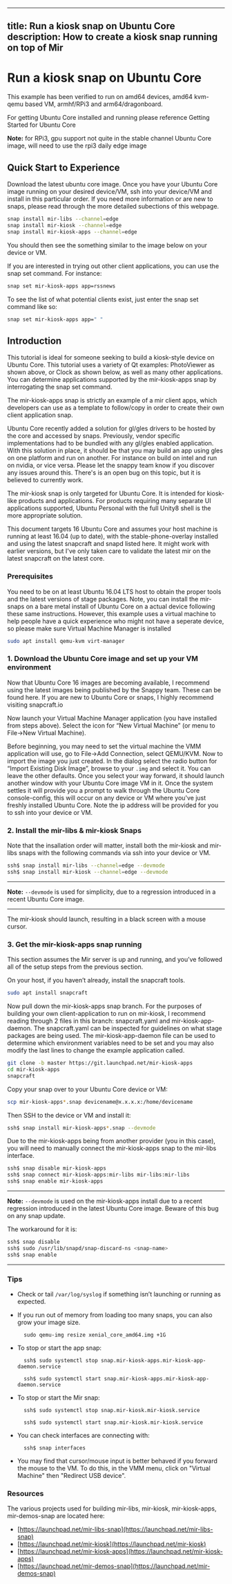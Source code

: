----
title: Run a kiosk snap on Ubuntu Core
description: How to create a kiosk snap running on top of Mir
----

# Run a kiosk snap on Ubuntu Core

This example has been verified to run on amd64 devices, amd64 kvm-qemu based VM, armhf/RPi3 and arm64/dragonboard.

For getting Ubuntu Core installed and running please reference Getting Started for Ubuntu Core

**Note:** for RPi3, gpu support not quite in the stable channel Ubuntu Core image, will need to use the rpi3 daily edge image

## Quick Start to Experience

Download the latest ubuntu core image. Once you have your Ubuntu Core image running on your desired device/VM, ssh into your device/VM and install in this particular order. If you need more information or are new to snaps, please read through the more detailed subections of this webpage.

``` bash
snap install mir-libs --channel=edge
snap install mir-kiosk --channel=edge
snap install mir-kiosk-apps --channel=edge
```

You should then see the something similar to the image below on your device or VM.

If you are interested in trying out other client applications, you can use the snap set command. For instance:

``` bash
snap set mir-kiosk-apps app=rssnews
```

To see the list of what potential clients exist, just enter the snap set command like so:

``` bash
snap set mir-kiosk-apps app=" "
```

## Introduction

This tutorial is ideal for someone seeking to build a kiosk-style device on Ubuntu Core. This tutorial uses a variety of Qt examples: PhotoViewer as shown above, or Clock as shown below, as well as many other applications. You can determine applications supported by the mir-kiosk-apps snap by interrogating the snap set command.

The mir-kiosk-apps snap is strictly an example of a mir client apps, which developers can use as a template to follow/copy in order to create their own client application snap.

Ubuntu Core recently added a solution for gl/gles drivers to be hosted by the core and accessed by snaps. Previously, vendor specific implementations had to be bundled with any gl/gles enabled application. With this solution in place, it should be that you may build an app using gles on one platform and run on another. For instance on build on intel and run on nvidia, or vice versa. Please let the snappy team know if you discover any issues around this. There's is an open bug on this topic, but it is believed to currently work.

The mir-kiosk snap is only targeted for Ubuntu Core. It is intended for kiosk-like products and applications. For products requiring many separate UI applications supported, Ubuntu Personal with the full Unity8 shell is the more appropriate solution.

This document targets 16 Ubuntu Core and assumes your host machine is running at least 16.04 (up to date), with the stable-phone-overlay installed and using the latest snapcraft and snapd listed here. It might work with earlier versions, but I've only taken care to validate the latest mir on the latest snapcraft on the latest core.

### Prerequisites

You need to be on at least Ubuntu 16.04 LTS host to obtain the proper tools and the latest versions of stage packages. Note, you can install the mir-snaps on a bare metal install of Ubuntu Core on a actual device following these same instructions. However, this example uses a virtual machine to help people have a quick experience who might not have a seperate device, so please make sure Virtual Machine Manager is installed

``` bash
sudo apt install qemu-kvm virt-manager
```

### 1. Download the Ubuntu Core image and set up your VM environment

Now that Ubuntu Core 16 images are becoming available, I recommend using the latest images being published by the Snappy team. These can be found here. If you are new to Ubuntu Core or snaps, I highly recommend visiting snapcraft.io

Now launch your Virtual Machine Manager application (you have installed from steps above). Select the icon for “New Virtual Machine” (or menu to File->New Virtual Machine).


Before beginning, you may need to set the virtual machine the VMM application will use, go to File->Add Connection, select QEMU/KVM. Now to import the image you just created. In the dialog select the radio button for “Import Existing Disk Image”, browse to your `.img`  and select it. You can leave the other defaults. Once you select your way forward, it should launch another window with your Ubuntu Core image VM in it. Once the system settles it will provide you a prompt to walk through the Ubuntu Core console-config, this will occur on any device or VM where you've just freshly installed Ubuntu Core. Note the ip address will be provided for you to ssh into your device or VM.

### 2. Install the mir-libs & mir-kiosk Snaps

Note that the insallation order will matter, install both the mir-kiosk and mir-libs snaps with the following commands via ssh into your device or VM.

``` bash
ssh$ snap install mir-libs --channel=edge --devmode
ssh$ snap install mir-kiosk --channel=edge --devmode
```
---

**Note:** `--devmode` is used for simplicity, due to a regression introduced in a recent Ubuntu Core image.

---

The mir-kiosk should launch, resulting in a black screen with a mouse cursor.

### 3. Get the mir-kiosk-apps snap running

This section assumes the Mir server is up and running, and you’ve followed all of the setup steps from the previous section.

On your host, if you haven’t already, install the snapcraft tools.

``` bash
sudo apt install snapcraft
```

Now pull down the mir-kiosk-apps snap branch. For the purposes of building your own client-application to run on mir-kiosk, I recommend reading through 2 files in this branch: snapcraft.yaml and mir-kiosk-app-daemon. The snapcraft.yaml can be inspected for guidelines on what stage packages are being used. The mir-kiosk-app-daemon file can be used to determine which environment variables need to be set and you may also modify the last lines to change the example application called.

``` bash
git clone -b master https://git.launchpad.net/mir-kiosk-apps
cd mir-kiosk-apps
snapcraft
```
Copy your snap over to your Ubuntu Core device or VM:

``` bash
scp mir-kiosk-apps*.snap devicename@x.x.x.x:/home/devicename
```

Then SSH to the device or VM and install it:

``` bash
ssh$ snap install mir-kiosk-apps*.snap --devmode
```

Due to the mir-kiosk-apps being from another provider (you in this case), you will need to manually connect the mir-kiosk-apps snap to the mir-libs interface.

``` bash
ssh$ snap disable mir-kiosk-apps
ssh$ snap connect mir-kiosk-apps:mir-libs mir-libs:mir-libs
ssh$ snap enable mir-kiosk-apps
```

---

**Note:** `--devmode` is used on the mir-kiosk-apps install due to a recent regression introduced in the latest Ubuntu Core image. Beware of this bug on any snap update.

The workaround for it is:

``` bash
ssh$ snap disable
ssh$ sudo /usr/lib/snapd/snap-discard-ns <snap-name>
ssh$ snap enable
```
---

### Tips

* Check or tail `/var/log/syslog` if something isn’t launching or running as expected.

* If you run out of memory from loading too many snaps, you can also grow your image size.

        sudo qemu-img resize xenial_core_amd64.img +1G

* To stop or start the app snap:

        ssh$ sudo systemctl stop snap.mir-kiosk-apps.mir-kiosk-app-daemon.service

        ssh$ sudo systemctl start snap.mir-kiosk-apps.mir-kiosk-app-daemon.service


* To stop or start the Mir snap:

        ssh$ sudo systemctl stop snap.mir-kiosk.mir-kiosk.service

        ssh$ sudo systemctl start snap.mir-kiosk.mir-kiosk.service


* You can check interfaces are connecting with:

        ssh$ snap interfaces

* You may find that cursor/mouse input is better behaved if you forward the mouse to the VM. To do this, in the VMM menu, click on "Virtual Machine" then "Redirect USB device".

### Resources

The various projects used for building mir-libs, mir-kiosk, mir-kiosk-apps, mir-demos-snap are located here:

* [https://launchpad.net/mir-libs-snap](https://launchpad.net/mir-libs-snap)
* [https://launchpad.net/mir-kiosk](https://launchpad.net/mir-kiosk)
* [https://launchpad.net/mir-kiosk-apps](https://launchpad.net/mir-kiosk-apps)
* [https://launchpad.net/mir-demos-snap](https://launchpad.net/mir-demos-snap)
